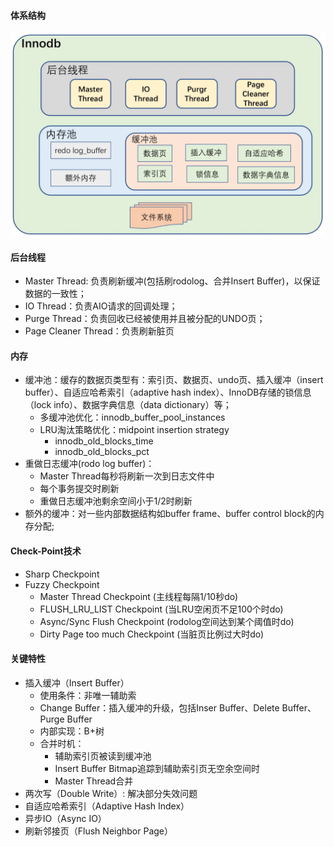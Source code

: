 #### 体系结构
![InnoDB体系结构](images/001-rocksdb-arch.png)  

#### 后台线程
- Master Thread: 负责刷新缓冲(包括刷rodolog、合并Insert Buffer)，以保证数据的一致性；
- IO Thread：负责AIO请求的回调处理；
- Purge Thread：负责回收已经被使用并且被分配的UNDO页；
- Page Cleaner Thread：负责刷新脏页

#### 内存
- 缓冲池：缓存的数据页类型有：索引页、数据页、undo页、插入缓冲（insert buffer）、自适应哈希索引（adaptive hash index）、InnoDB存储的锁信息（lock info）、数据字典信息（data dictionary）等；
  - 多缓冲池优化：innodb_buffer_pool_instances
  - LRU淘汰策略优化：midpoint insertion strategy
    - innodb_old_blocks_time
    - innodb_old_blocks_pct
- 重做日志缓冲(rodo log buffer)：
  - Master Thread每秒将刷新一次到日志文件中
  - 每个事务提交时刷新
  - 重做日志缓冲池剩余空间小于1/2时刷新
- 额外的缓冲：对一些内部数据结构如buffer frame、buffer control block的内存分配;

#### Check-Point技术
- Sharp Checkpoint
- Fuzzy Checkpoint
  - Master Thread Checkpoint (主线程每隔1/10秒do)
  - FLUSH_LRU_LIST Checkpoint (当LRU空闲页不足100个时do)
  - Async/Sync Flush Checkpoint (rodolog空间达到某个阈值时do)
  - Dirty Page too much Checkpoint (当脏页比例过大时do)

#### 关键特性
- 插入缓冲（Insert Buffer）
  - 使用条件：非唯一辅助索
  - Change Buffer：插入缓冲的升级，包括Inser Buffer、Delete Buffer、Purge Buffer
  - 内部实现：B+树
  - 合并时机：
    - 辅助索引页被读到缓冲池
    - Insert Buffer Bitmap追踪到辅助索引页无空余空间时 
    - Master Thread合并
- 两次写（Double Write）: 解决部分失效问题
- 自适应哈希索引（Adaptive Hash Index）
- 异步IO（Async IO）
- 刷新邻接页（Flush Neighbor Page）
